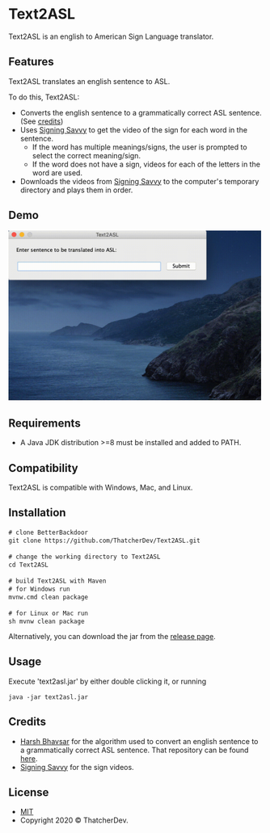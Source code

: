 # Text2ASL
Text2ASL is an english to American Sign Language translator.

## Features
Text2ASL translates an english sentence to ASL.

To do this, Text2ASL:
- Converts the english sentence to a grammatically correct ASL sentence. (See [credits](https://github.com/ThatcherDev/Text2ASL#credits))
- Uses [Signing Savvy](https://www.signingsavvy.com/) to get the video of the sign for each word in the sentence.
  - If the word has multiple meanings/signs, the user is prompted to select the correct meaning/sign.
  - If the word does not have a sign, videos for each of the letters in the word are used.
- Downloads the videos from [Signing Savvy](https://www.signingsavvy.com/) to the computer's temporary directory and plays them in order.

## Demo
<img src="demo/demo.gif" width="500">

## Requirements
- A Java JDK distribution >=8 must be installed and added to PATH.

## Compatibility
Text2ASL is compatible with Windows, Mac, and Linux.

## Installation
```
# clone BetterBackdoor
git clone https://github.com/ThatcherDev/Text2ASL.git

# change the working directory to Text2ASL
cd Text2ASL

# build Text2ASL with Maven
# for Windows run
mvnw.cmd clean package

# for Linux or Mac run
sh mvnw clean package
```

Alternatively, you can download the jar from the [release page](https://github.com/ThatcherDev/Text2ASL/releases).

## Usage
Execute 'text2asl.jar' by either double clicking it, or running
```
java -jar text2asl.jar
```

## Credits
- [Harsh Bhavsar](https://github.com/harshbhavsar) for the algorithm used to convert an english sentence to a grammatically correct ASL sentence. That repository can be found [here](https://github.com/harshbits/english-asl-algorithm).
- [Signing Savvy](https://www.signingsavvy.com/) for the sign videos.

## License
- [MIT](https://choosealicense.com/licenses/mit/)
- Copyright 2020 ©️ ThatcherDev.
